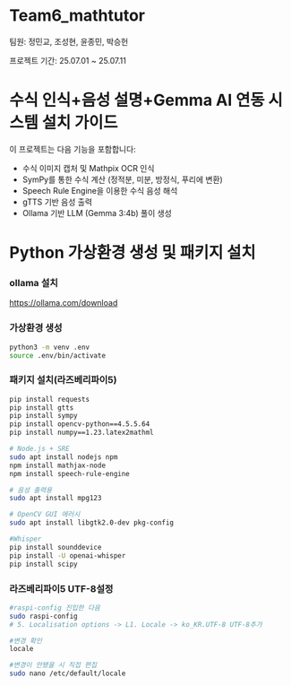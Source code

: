 # Team6_mathtutor

팀원: 정민교, 조성현, 윤종민, 박승헌

프로젝트 기간: 25.07.01 ~ 25.07.11 

# 수식 인식+음성 설명+Gemma AI 연동 시스템 설치 가이드

이 프로젝트는 다음 기능을 포함합니다:
- 수식 이미지 캡처 및 Mathpix OCR 인식
- SymPy를 통한 수식 계산 (정적분, 미분, 방정식, 푸리에 변환)
- Speech Rule Engine을 이용한 수식 음성 해석
- gTTS 기반 음성 출력
- Ollama 기반 LLM (Gemma 3:4b) 풀이 생성

# Python 가상환경 생성 및 패키지 설치
### ollama 설치
https://ollama.com/download

### 가상환경 생성
```bash
python3 -m venv .env
source .env/bin/activate
```

### 패키지 설치(라즈베리파이5)
```bash
pip install requests
pip install gtts
pip install sympy
pip install opencv-python==4.5.5.64
pip install numpy==1.23.latex2mathml

# Node.js + SRE
sudo apt install nodejs npm
npm install mathjax-node
npm install speech-rule-engine

# 음성 출력용
sudo apt install mpg123

# OpenCV GUI 에러시
sudo apt install libgtk2.0-dev pkg-config

#Whisper
pip install sounddevice
pip install -U openai-whisper
pip install scipy
```

### 라즈베리파이5 UTF-8설정
```bash
#raspi-config 진입한 다음
sudo raspi-config
# 5. Localisation options -> L1. Locale -> ko_KR.UTF-8 UTF-8추가

#변경 확인
locale

#변경이 안됐을 시 직접 편집
sudo nano /etc/default/locale
```


